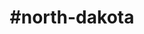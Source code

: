 ---
title: "#north-dakota"
hashtag: "north-dakota"
tags:
  - State
  - States I have visited
  - United States
---